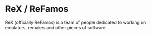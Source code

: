 # ReX / ReFamos

ReX (officially ReFamos) is a team of people dedicated to working on emulators, remakes and other pieces of software.
